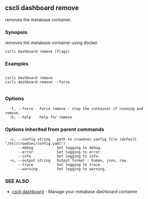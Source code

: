 ## cscli dashboard remove

removes the metabase container.

### Synopsis

removes the metabase container using docker.

```
cscli dashboard remove [flags]
```

### Examples

```

cscli dashboard remove
cscli dashboard remove --force
 
```

### Options

```
  -f, --force   Force remove : stop the container if running and remove.
  -h, --help    help for remove
```

### Options inherited from parent commands

```
  -c, --config string   path to crowdsec config file (default "/etc/crowdsec/config.yaml")
      --debug           Set logging to debug.
      --error           Set logging to error.
      --info            Set logging to info.
  -o, --output string   Output format : human, json, raw.
      --trace           Set logging to trace.
      --warning         Set logging to warning.
```

### SEE ALSO

* [cscli dashboard](cscli_dashboard.md)	 - Manage your metabase dashboard container


